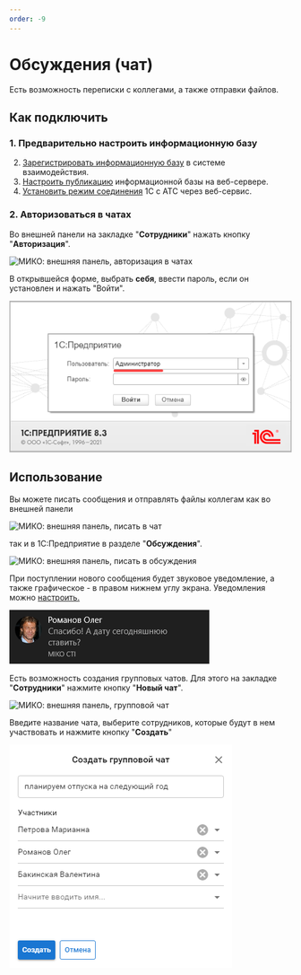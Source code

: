 ```yaml
---
order: -9
---
```


# Обсуждения (чат)
Есть возможность переписки с коллегами, а также отправки файлов.
## Как подключить
### 1. Предварительно настроить информационную базу
2. [Зарегистрировать информационную базу](https://its.1c.ru/db/v8317doc#bookmark:dev:TI000001900) в системе взаимодействия.  
3. [Настроить публикацию](~/root-guides/base-publishing) информационной базы на веб-сервере.  
4. [Установить режим соединения](~/root-guides/select-connection-mode) 1С с АТС через веб-сервис.

### 2. Авторизоваться в чатах
Во внешней панели на закладке "**Сотрудники**" нажать кнопку "**Авторизация**".

<img class="miko-shadow img-zoomable"  
    src="/assets/panel/chat/cti_chat_3.png"
    data-original="/assets/panel/chat/cti_chat_3.png"
    srcset="/assets/panel/chat/cti_chat_3_prev.png 1x, /assets/panel/chat/cti_chat_3.png 2x" 
    alt="МИКО: внешняя панель, авторизация в чатах"
/> 

В открывшейся форме, выбрать **себя**, ввести пароль, если он установлен и нажать "Войти".

<img class="miko-shadow"  
    src="/assets/panel/chat/cti_chat_4.png"
    alt="МИКО: внешняя панель, авторизация в чатах"
/> 

## Использование
Вы можете писать сообщения и отправлять файлы коллегам как во внешней панели

<img class="miko-shadow img-zoomable"  
    src="/assets/panel/chat/cti_chat_1.png"
    data-original="/assets/panel/chat/cti_chat_1.png"
    srcset="/assets/panel/chat/cti_chat_1_prev.png 1x, /assets/panel/chat/cti_chat_1.png 2x" 
    alt="МИКО: внешняя панель, писать в чат"
/> 

так и в 1С:Предприятие в разделе "**Обсуждения**".

<img class="miko-shadow img-zoomable"  
    src="/assets/panel/chat/cti_chat_6.png"
    data-original="/assets/panel/chat/cti_chat_6.png"
    srcset="/assets/panel/chat/cti_chat_6_prev.png 1x, /assets/panel/chat/cti_chat_6.png 2x" 
    alt="МИКО: внешняя панель, писать в обсуждения"
/> 

При поступлении нового сообщения будет звуковое уведомление, а также графическое - в правом нижнем углу экрана. Уведомления можно [настроить.](../setup/#чаты)

<img class="miko-shadow"  
    src="/assets/panel/chat/cti_chat_5.png"
    alt="МИКО: внешняя панель, уведомление о сообщении"
/> 

Есть возможность создания групповых чатов.
Для этого на закладке "**Сотрудники**" нажмите кнопку "**Новый чат**".  

<img class="miko-shadow img-zoomable"  
    src="/assets/panel/chat/cti_chat_8.png"
    data-original="/assets/panel/chat/cti_chat_8.png"
    srcset="/assets/panel/chat/cti_chat_8_prev.png 1x, /assets/panel/chat/cti_chat_8.png 2x" 
    alt="МИКО: внешняя панель, групповой чат"
/>

Введите название чата, выберите сотрудников, которые будут в нем участвовать и нажмите кнопку "**Создать**"

<img class="miko-shadow"  
    src="/assets/panel/chat/cti_chat_7.png"
    alt="МИКО: внешняя панель, создание группового чата"
/> 
